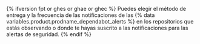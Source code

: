 {% ifversion fpt or ghes or ghae or ghec %}
Puedes elegir el método de entrega y la frecuencia de las notificaciones de
las {% data variables.product.prodname_dependabot_alerts %} en los repositorios que estás observando o donde te hayas suscrito a las notificaciones para las alertas de seguridad.
{% endif %}
